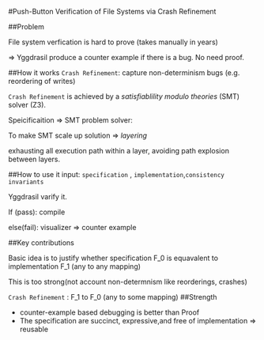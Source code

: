 #Push-Button Verification of File Systems via Crash Refinement

##Problem

File system verfication is hard to prove (takes manually in years)

=> Yggdrasil produce a counter example if there is a bug. No need proof.

##How it works
`Crash Refinement`: capture non-determinism bugs (e.g. reordering of writes)

`Crash Refinement` is achieved by a *satisfiablility modulo theories* (SMT) solver (Z3).

Speicificaition => SMT problem solver: 

To make SMT scale up solution => *layering*

exhausting all execution path within a layer, avoiding path explosion between layers.

##How to use it
input: `specification` , `implementation`,`consistency invariants`

Yggdrasil varify it.

If (pass): compile

else(fail): visualizer => counter example

##Key contributions

Basic idea is to justify whether specification F_0 is equavalent to implementation F_1 (any to any mapping)

This is too strong(not account non-determnism like reorderings, crashes)

`Crash Refinement` : F_1 to F_0 (any to some mapping)
##Strength
* counter-example based debugging is better than Proof
* The specification are succinct, expressive,and free of implementation => reusable

